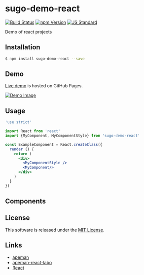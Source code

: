 sugo-demo-react
==========

<!---
This file is generated by ape-tmpl. Do not update manually.
--->

<!-- Badge Start -->
<a name="badges"></a>

[![Build Status][bd_travis_com_shield_url]][bd_travis_com_url]
[![npm Version][bd_npm_shield_url]][bd_npm_url]
[![JS Standard][bd_standard_shield_url]][bd_standard_url]

[bd_repo_url]: https://github.com/realglobe-Inc/sugo-demo-react
[bd_travis_url]: http://travis-ci.org/realglobe-Inc/sugo-demo-react
[bd_travis_shield_url]: http://img.shields.io/travis/realglobe-Inc/sugo-demo-react.svg?style=flat
[bd_travis_com_url]: http://travis-ci.com/realglobe-Inc/sugo-demo-react
[bd_travis_com_shield_url]: https://api.travis-ci.com/realglobe-Inc/sugo-demo-react.svg?token=aeFzCpBZebyaRijpCFmm
[bd_license_url]: https://github.com/realglobe-Inc/sugo-demo-react/blob/master/LICENSE
[bd_codeclimate_url]: http://codeclimate.com/github/realglobe-Inc/sugo-demo-react
[bd_codeclimate_shield_url]: http://img.shields.io/codeclimate/github/realglobe-Inc/sugo-demo-react.svg?style=flat
[bd_codeclimate_coverage_shield_url]: http://img.shields.io/codeclimate/coverage/github/realglobe-Inc/sugo-demo-react.svg?style=flat
[bd_gemnasium_url]: https://gemnasium.com/realglobe-Inc/sugo-demo-react
[bd_gemnasium_shield_url]: https://gemnasium.com/realglobe-Inc/sugo-demo-react.svg
[bd_npm_url]: http://www.npmjs.org/package/sugo-demo-react
[bd_npm_shield_url]: http://img.shields.io/npm/v/sugo-demo-react.svg?style=flat
[bd_standard_url]: http://standardjs.com/
[bd_standard_shield_url]: https://img.shields.io/badge/code%20style-standard-brightgreen.svg

<!-- Badge End -->


<!-- Description Start -->
<a name="description"></a>

Demo of react projects

<!-- Description End -->


<!-- Overview Start -->
<a name="overview"></a>



<!-- Overview End -->


<!-- Sections Start -->
<a name="sections"></a>

<!-- Section from "doc/guides/01.Installation.md.hbs" Start -->

<a name="section-doc-guides-01-installation-md"></a>

Installation
-----

```bash
$ npm install sugo-demo-react --save
```


<!-- Section from "doc/guides/01.Installation.md.hbs" End -->

<!-- Section from "doc/guides/02.Demo.md.hbs" Start -->

<a name="section-doc-guides-02-demo-md"></a>

Demo
-----

[Live demo][demo_url] is hosted on GitHub Pages.

[![Demo Image](./doc/images/screenshot.png)][demo_url]

[demo_url]: http://realglobe-Inc.github.io/sugo-demo-react/demo/demo.html


<!-- Section from "doc/guides/02.Demo.md.hbs" End -->

<!-- Section from "doc/guides/03.Usage.md.hbs" Start -->

<a name="section-doc-guides-03-usage-md"></a>

Usage
---------

```jsx
'use strict'

import React from 'react'
import {MyComponent, MyComponentStyle} from 'sugo-demo-react'

const ExampleComponent = React.createClass({
  render () {
    return (
      <div>
        <MyComponentStyle />
        <MyComponent/>
      </div>
    )
  }
})

```



<!-- Section from "doc/guides/03.Usage.md.hbs" End -->

<!-- Section from "doc/guides/04.Components.md.hbs" Start -->

<a name="section-doc-guides-04-components-md"></a>

Components
-----



<!-- Section from "doc/guides/04.Components.md.hbs" End -->


<!-- Sections Start -->


<!-- LICENSE Start -->
<a name="license"></a>

License
-------
This software is released under the [MIT License](https://github.com/realglobe-Inc/sugo-demo-react/blob/master/LICENSE).

<!-- LICENSE End -->


<!-- Links Start -->
<a name="links"></a>

Links
------

+ [apeman][apeman_url]
+ [apeman-react-labo][apeman_react_labo_url]
+ [React][react_url]

[apeman_url]: https://github.com/apeman-labo/apeman
[apeman_react_labo_url]: https://github.com/apeman-react-labo
[react_url]: https://facebook.github.io/react/

<!-- Links End -->
